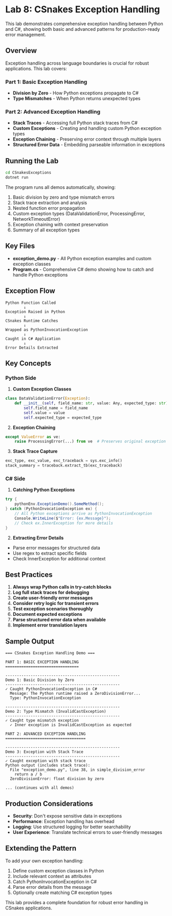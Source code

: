 # Lab 8: CSnakes Exception Handling

This lab demonstrates comprehensive exception handling between Python and C#, showing both basic and advanced patterns for production-ready error management.

## Overview

Exception handling across language boundaries is crucial for robust applications. This lab covers:

### Part 1: Basic Exception Handling
- **Division by Zero** - How Python exceptions propagate to C#
- **Type Mismatches** - When Python returns unexpected types

### Part 2: Advanced Exception Handling
- **Stack Traces** - Accessing full Python stack traces from C#
- **Custom Exceptions** - Creating and handling custom Python exception types
- **Exception Chaining** - Preserving error context through multiple layers
- **Structured Error Data** - Embedding parseable information in exceptions

## Running the Lab

```bash
cd CSnakesExceptions
dotnet run
```

The program runs all demos automatically, showing:
1. Basic division by zero and type mismatch errors
2. Stack trace extraction and analysis
3. Nested function error propagation
4. Custom exception types (DataValidationError, ProcessingError, NetworkTimeoutError)
5. Exception chaining with context preservation
6. Summary of all exception types

## Key Files

- **exception_demo.py** - All Python exception examples and custom exception classes
- **Program.cs** - Comprehensive C# demo showing how to catch and handle Python exceptions

## Exception Flow

```
Python Function Called
        ↓
Exception Raised in Python
        ↓
CSnakes Runtime Catches
        ↓
Wrapped as PythonInvocationException
        ↓
Caught in C# Application
        ↓
Error Details Extracted
```

## Key Concepts

### Python Side

1. **Custom Exception Classes**
```python
class DataValidationError(Exception):
    def __init__(self, field_name: str, value: Any, expected_type: str):
        self.field_name = field_name
        self.value = value
        self.expected_type = expected_type
```

2. **Exception Chaining**
```python
except ValueError as ve:
    raise ProcessingError(...) from ve  # Preserves original exception
```

3. **Stack Trace Capture**
```python
exc_type, exc_value, exc_traceback = sys.exc_info()
stack_summary = traceback.extract_tb(exc_traceback)
```

### C# Side

1. **Catching Python Exceptions**
```csharp
try {
    pythonEnv.ExceptionDemo().SomeMethod();
} catch (PythonInvocationException ex) {
    // All Python exceptions arrive as PythonInvocationException
    Console.WriteLine($"Error: {ex.Message}");
    // Check ex.InnerException for more details
}
```

2. **Extracting Error Details**
- Parse error messages for structured data
- Use regex to extract specific fields
- Check InnerException for additional context

## Best Practices

1. **Always wrap Python calls in try-catch blocks**
2. **Log full stack traces for debugging**
3. **Create user-friendly error messages**
4. **Consider retry logic for transient errors**
5. **Test exception scenarios thoroughly**
6. **Document expected exceptions**
7. **Parse structured error data when available**
8. **Implement error translation layers**

## Sample Output

```
=== CSnakes Exception Handling Demo ===

PART 1: BASIC EXCEPTION HANDLING
================================

--------------------------------------------------
Demo 1: Basic Division by Zero
--------------------------------------------------
✓ Caught PythonInvocationException in C#
  Message: The Python runtime raised a ZeroDivisionError...
  Type: PythonInvocationException

--------------------------------------------------
Demo 2: Type Mismatch (InvalidCastException)
--------------------------------------------------
✓ Caught type mismatch exception
  ✓ Inner exception is InvalidCastException as expected

PART 2: ADVANCED EXCEPTION HANDLING
===================================

--------------------------------------------------
Demo 3: Exception with Stack Trace
--------------------------------------------------
✓ Caught exception with stack trace
Python output (includes stack trace):
  File "exception_demo.py", line 38, in simple_division_error
    return a / b
  ZeroDivisionError: float division by zero

... (continues with all demos)
```

## Production Considerations

- **Security**: Don't expose sensitive data in exceptions
- **Performance**: Exception handling has overhead
- **Logging**: Use structured logging for better searchability
- **User Experience**: Translate technical errors to user-friendly messages

## Extending the Pattern

To add your own exception handling:

1. Define custom exception classes in Python
2. Include relevant context as attributes
3. Catch PythonInvocationException in C#
4. Parse error details from the message
5. Optionally create matching C# exception types

This lab provides a complete foundation for robust error handling in CSnakes applications.